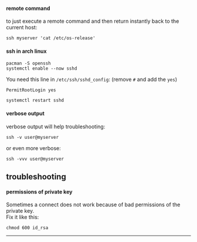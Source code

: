 #### remote command

to just execute a remote command and then return instantly back to the current host:
```
ssh myserver 'cat /etc/os-release'
```

#### ssh in arch linux
```
pacman -S openssh
systemctl enable --now sshd
```

You need this line in `/etc/ssh/sshd_config`: (remove `#` and add the `yes`)
```
PermitRootLogin yes
```

```
systemctl restart sshd
```

#### verbose output

verbose output will help troubleshooting:
```
ssh -v user@myserver
```
or even more verbose:
```
ssh -vvv user@myserver
```
## troubleshooting

#### permissions of private key

Sometimes a connect does not work because of bad permissions of the private key.\
Fix it like this:
```
chmod 600 id_rsa
```

***
